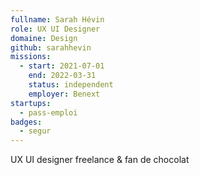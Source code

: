 ```yaml
---
fullname: Sarah Hévin
role: UX UI Designer
domaine: Design
github: sarahhevin
missions:
  - start: 2021-07-01
    end: 2022-03-31
    status: independent
    employer: Benext 
startups:
  - pass-emploi
badges:
  - segur
---
```


UX UI designer freelance & fan de chocolat
